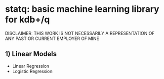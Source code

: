 # statq: basic machine learning library for kdb+/q

DISCLAIMER: THIS WORK IS NOT NECESSARILY A REPRESENTATION OF ANY PAST OR CURRENT EMPLOYER OF MINE

## 1) Linear Models
* Linear Regression
* Logistic Regression
